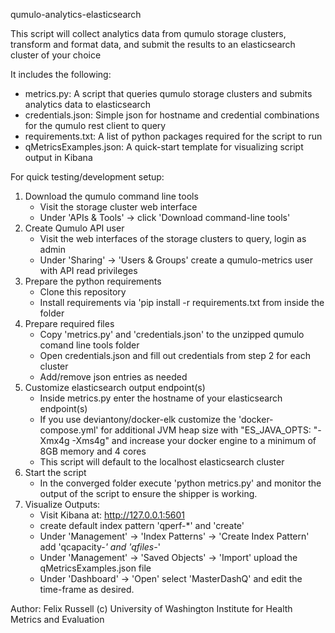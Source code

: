 qumulo-analytics-elasticsearch

This script will collect analytics data from qumulo storage clusters, transform and format data, and submit the results to an elasticsearch cluster of your choice

It includes the following:

- metrics.py: A script that queries qumulo storage clusters and submits analytics data to elasticsearch
- credentials.json: Simple json for hostname and credential combinations for the qumulo rest client to query
- requirements.txt: A list of python packages required for the script to run
- qMetricsExamples.json: A quick-start template for visualizing script output in Kibana

For quick testing/development setup:
1. Download the qumulo command line tools
   * Visit the storage cluster web interface
   * Under 'APIs & Tools' -> click 'Download command-line tools'
2. Create Qumulo API user
   * Visit the web interfaces of the storage clusters to query, login as admin
   * Under 'Sharing' -> 'Users & Groups' create a qumulo-metrics user with API read privileges
3. Prepare the python requirements
   * Clone this repository
   * Install requirements via 'pip install -r requirements.txt from inside the folder
4. Prepare required files
   * Copy 'metrics.py' and 'credentials.json' to the unzipped qumulo comand line tools folder
   * Open credentials.json and fill out credentials from step 2 for each cluster
   * Add/remove json entries as needed
5. Customize elasticsearch output endpoint(s)
   * Inside metrics.py enter the hostname of your elasticsearch endpoint(s)
   * If you use deviantony/docker-elk customize the 'docker-compose.yml' for additional JVM heap size with "ES_JAVA_OPTS: "-Xmx4g -Xms4g" and increase your docker engine to a minimum of 8GB memory and 4 cores
   * This script will default to the localhost elasticsearch cluster
6. Start the script
   * In the converged folder execute 'python metrics.py' and monitor the output of the script to ensure the shipper is working.
7. Visualize Outputs:
   * Visit Kibana at: http://127.0.0.1:5601
   * create default index pattern 'qperf-*' and 'create'
   * Under 'Management' -> 'Index Patterns' -> 'Create Index Pattern' add 'qcapacity-*' and 'qfiles-*'
   * Under 'Management' -> 'Saved Objects' -> 'Import' upload the qMetricsExamples.json file
   * Under 'Dashboard' -> 'Open' select 'MasterDashQ' and edit the time-frame as desired.

Author: Felix Russell
(c) University of Washington Institute for Health Metrics and Evaluation

